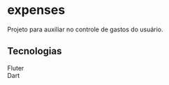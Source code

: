 # expenses

Projeto para auxiliar no controle de gastos do usuário.  
## Tecnologias

Fluter  
Dart
